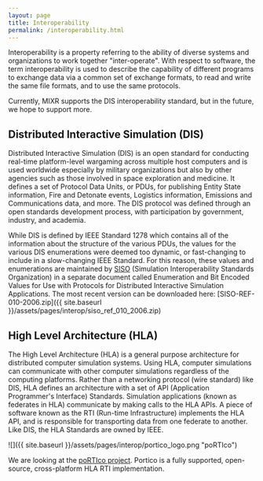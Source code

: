```yaml
---
layout: page
title: Interoperability
permalink: /interoperability.html
---
```

Interoperability is a property referring to the ability of diverse systems and organizations to work together "inter-operate". With respect to software, the term interoperability is used to describe the capability of different programs to exchange data via a common set of exchange formats, to read and write the same file formats, and to use the same protocols.

Currently, MIXR supports the DIS interoperability standard, but in the future, we hope to support more.

## Distributed Interactive Simulation (DIS)

Distributed Interactive Simulation (DIS) is an open standard for conducting real-time platform-level wargaming across multiple host computers and is used worldwide especially by military organizations but also by other agencies such as those involved in space exploration and medicine. It defines a set of Protocol Data Units, or PDUs, for publishing Entity State information, Fire and Detonate events, Logistics information, Emissions and Communications data, and more. The DIS protocol was defined through an open standards development process, with participation by government, industry, and academia.

While DIS is defined by IEEE Standard 1278 which contains all of the information about the structure of the various PDUs, the values for the various DIS enumerations were deemed too dynamic, or fast-changing to include in a slow-changing IEEE Standard. For this reason, these values and enumerations are maintained by [SISO](https://www.sisostds.org) (Simulation Interoperability Standards Organization) in a separate document called Enumeration and Bit Encoded Values for Use with Protocols for Distributed Interactive Simulation Applications. The most recent version can be downloaded here: [SISO-REF-010-2006.zip]({{ site.baseurl }}/assets/pages/interop/siso_ref_010_2006.zip)
   
## High Level Architecture (HLA)

The High Level Architecture (HLA) is a general purpose architecture for distributed computer simulation systems. Using HLA, computer simulations can communicate with other computer simulations regardless of the computing platforms. Rather than a networking protocol (wire standard) like DIS, HLA defines an architecture with a set of API (Application Programmer's Interface) Standards. Simulation applications (known as federates in HLA) communicate by making calls to the HLA APIs. A piece of software known as the RTI (Run-time Infrastructure) implements the HLA API, and is responsible for transporting data from one federate to another. Like DIS, the HLA Standards are owned by IEEE.

![]({{ site.baseurl }}/assets/pages/interop/portico_logo.png "poRTIco")

We are looking at the [poRTIco project](http://porticoproject.org). Portico is a fully supported, open-source, cross-platform HLA RTI implementation.

